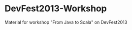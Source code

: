 DevFest2013-Workshop
====================

Material for workshop "From Java to Scala" on DevFest2013
